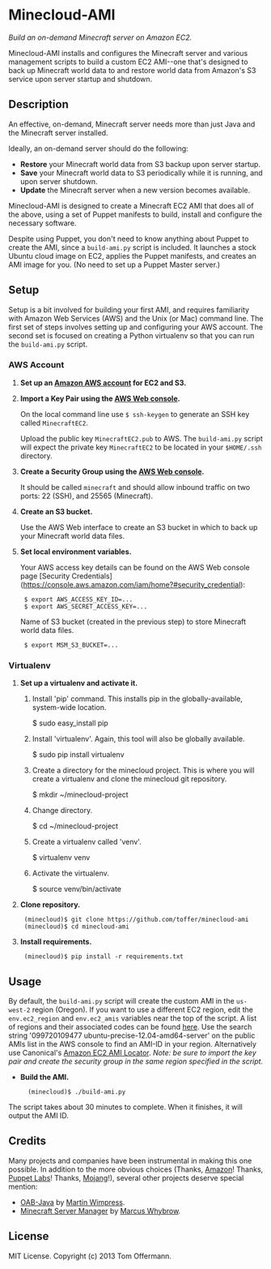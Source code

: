 Minecloud-AMI
=============
*Build an on-demand Minecraft server on Amazon EC2.*

Minecloud-AMI installs and configures the Minecraft server and various management scripts to build a custom EC2 AMI--one that's designed to back up Minecraft world data to and restore world data from Amazon's S3 service upon server startup and shutdown.


Description
-----------
An effective, on-demand, Minecraft server needs more than just Java and the Minecraft server installed.

Ideally, an on-demand server should do the following:

* **Restore** your Minecraft world data from S3 backup upon server startup.
* **Save** your Minecraft world data to S3 periodically while it is running, and upon server shutdown.
* **Update** the Minecraft server when a new version becomes available.

Minecloud-AMI is designed to create a Minecraft EC2 AMI that does all of the above, using a set of Puppet manifests to build, install and configure the necessary software.

Despite using Puppet, you don't need to know anything about Puppet to create the AMI, since a `build-ami.py` script is included. It launches a stock Ubuntu cloud image on EC2, applies the Puppet manifests, and creates an AMI image for you. (No need to set up a Puppet Master server.)


Setup
-----
Setup is a bit involved for building your first AMI, and requires familiarity with Amazon Web Services (AWS) and the Unix (or Mac) command line. The first set of steps involves setting up and configuring your AWS account. The second set is focused on creating a Python virtualenv so that you can run the `build-ami.py` script.


### AWS Account ###

1. **Set up an [Amazon AWS account](https://aws.amazon.com/) for EC2 and S3.**

2. **Import a Key Pair using the [AWS Web console](https://console.aws.amazon.com/).**

	On the local command line use `$ ssh-keygen` to generate an SSH key called `MinecraftEC2`.
	
    Upload the public key `MinecraftEC2.pub` to AWS. The `build-ami.py` script will expect the private key `MinecraftEC2` to be located in your `$HOME/.ssh` directory.

3. **Create a Security Group using the [AWS Web console](https://console.aws.amazon.com/).**

    It should be called `minecraft` and should allow inbound traffic on two ports: 22 (SSH), and 25565 (Minecraft).

4. **Create an S3 bucket.**

    Use the AWS Web interface to create an S3 bucket in which to back up your Minecraft world data files.

5. **Set local environment variables.**

    Your AWS access key details can be found on the AWS Web console page [Security Credentials] (https://console.aws.amazon.com/iam/home?#security_credential):

        $ export AWS_ACCESS_KEY_ID=...
        $ export AWS_SECRET_ACCESS_KEY=...

    Name of S3 bucket (created in the previous step) to store Minecraft world data files.

        $ export MSM_S3_BUCKET=...


### Virtualenv ###

1. **Set up a virtualenv and activate it.**

    1. Install 'pip' command. This installs pip in the globally-available, system-wide location.

        $ sudo easy_install pip

	2. Install 'virtualenv'. Again, this tool will also be globally available.

		$ sudo pip install virtualenv

	3. Create a directory for the minecloud project. This is where you will create a virtualenv and clone the minecloud git repository. 

		$ mkdir ~/minecloud-project

	4. Change directory.

		$ cd ~/minecloud-project

	5. Create a virtualenv called 'venv'.

		$ virtualenv venv

	6. Activate the virtualenv.

		$ source venv/bin/activate

2. **Clone repository.**

        (minecloud)$ git clone https://github.com/toffer/minecloud-ami
        (minecloud)$ cd minecloud-ami

3. **Install requirements.**

        (minecloud)$ pip install -r requirements.txt


Usage
-----
By default, the `build-ami.py` script will create the custom AMI in the `us-west-2` region (Oregon). If you want to use a different EC2 region, edit the `env.ec2_region` and `env.ec2_amis` variables near the top of the script.
A list of regions and their associated codes can be found [here](http://docs.aws.amazon.com/AWSEC2/latest/UserGuide/using-regions-availability-zones.html).
Use the search string '099720109477 ubuntu-precise-12.04-amd64-server' on the public AMIs list in the AWS console to find an AMI-ID in your region. Alternatively use Canonical's [Amazon EC2 AMI Locator](http://cloud-images.ubuntu.com/locator/ec2/).
*Note: be sure to import the key pair and create the security group in the same region specified in the script.*

* **Build the AMI.**

        (minecloud)$ ./build-ami.py

The script takes about 30 minutes to complete. When it finishes, it will output the AMI ID.


Credits
-------
Many projects and companies have been instrumental in making this one possible. In addition to the more obvious choices (Thanks, [Amazon](https://aws.amazon.com/)! Thanks, [Puppet Labs](https://puppetlabs.com/)! Thanks, [Mojang](http://minecraft.net/)!), several other projects deserve special mention:

* [OAB-Java](https://github.com/flexiondotorg/oab-java6) by [Martin Wimpress](https://github.com/flexiondotorg).
* [Minecraft Server Manager](https://github.com/marcuswhybrow/minecraft-server-manager) by [Marcus Whybrow](https://github.com/marcuswhybrow).


License
-------
MIT License. Copyright (c) 2013 Tom Offermann.
